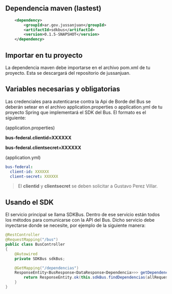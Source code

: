 ## Dependencia maven (lastest)
```xml
    <dependency>
        <groupId>ar.gov.jussanjuan</groupId>
        <artifactId>sdkbus</artifactId>
        <version>0.1.5-SNAPSHOT</version>
    </dependency>
```
## Importar en tu proyecto
La dependencia maven debe importarse en el archivo pom.xml de tu proyecto. Esta se descargará del repositorio de jussanjuan.

## Variables necesarias y obligatorias

Las credenciales para autenticarse contra la Api de Borde del Bus se deberán setear en el archivo application.properties o application.yml de tu proyecto Spring que implementará el SDK del Bus. El formato es el siguiente: 

(application.properties)

**bus-federal.clientid=XXXXXX**

**bus-federal.clientsecret=XXXXXX**

(application.yml)
```yml
bus-federal:
  client-id: XXXXXX
  client-secret: XXXXXX
```

> El **clientid** y **clientsecret** se deben solicitar a Gustavo Perez Villar.

## Usando el SDK
El servicio principal se llama SDKBus. Dentro de ese servicio están todos los métodos para comunicarse con la API del Bus.
Dicho servicio debe inyectarse donde se necesite, por ejemplo de la siguiente manera:

```java
@RestController
@RequestMapping("/bus")
public class BusController
{
    @Autowired
    private SDKBus sdkBus;

    @GetMapping("/dependencias")
    ResponseEntity<BusResponse<DataResponse<Dependencia>>> getDependencias(@RequestParam Map<String, String> allRequestParams){
        return ResponseEntity.ok(this.sdkBus.findDependencias(allRequestParams));
    }
}
```
